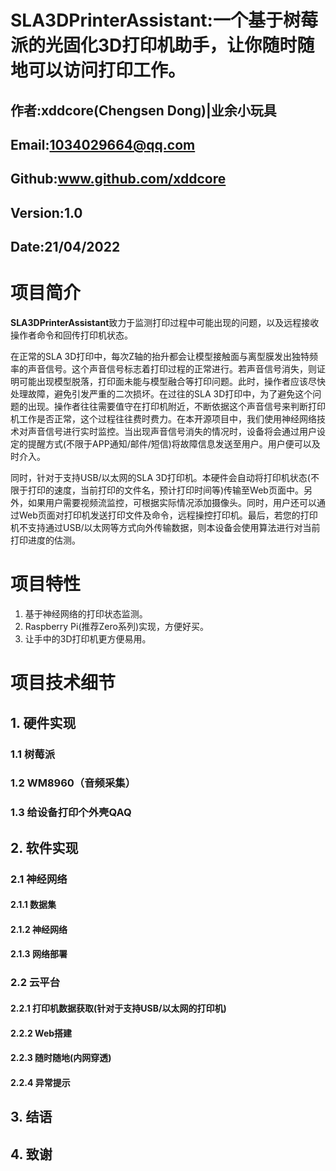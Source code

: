 # SLA3DPrinterAssistant:一个基于树莓派的光固化3D打印机助手，让你随时随地可以访问打印工作。
## 作者:xddcore(Chengsen Dong)|业余小玩具
## Email:1034029664@qq.com
## Github:www.github.com/xddcore
## Version:1.0
## Date:21/04/2022

# 项目简介
**SLA3DPrinterAssistant**致力于监测打印过程中可能出现的问题，以及远程接收操作者命令和回传打印机状态。

在正常的SLA 3D打印中，每次Z轴的抬升都会让模型接触面与离型膜发出独特频率的声音信号。这个声音信号标志着打印过程的正常进行。若声音信号消失，则证明可能出现模型脱落，打印面未能与模型融合等打印问题。此时，操作者应该尽快处理故障，避免引发严重的二次损坏。在过往的SLA 3D打印中，为了避免这个问题的出现。操作者往往需要值守在打印机附近，不断依据这个声音信号来判断打印机工作是否正常，这个过程往往费时费力。在本开源项目中，我们使用神经网络技术对声音信号进行实时监控。当出现声音信号消失的情况时，设备将会通过用户设定的提醒方式(不限于APP通知/邮件/短信)将故障信息发送至用户。用户便可以及时介入。

同时，针对于支持USB/以太网的SLA 3D打印机。本硬件会自动将打印机状态(不限于打印的速度，当前打印的文件名，预计打印时间等)传输至Web页面中。另外，如果用户需要视频流监控，可根据实际情况添加摄像头。同时，用户还可以通过Web页面对打印机发送打印文件及命令，远程操控打印机。最后，若您的打印机不支持通过USB/以太网等方式向外传输数据，则本设备会使用算法进行对当前打印进度的估测。

# 项目特性
1. 基于神经网络的打印状态监测。
2. Raspberry Pi(推荐Zero系列)实现，方便好买。
3. 让手中的3D打印机更方便易用。

# 项目技术细节

## 1. 硬件实现

### 1.1 树莓派

### 1.2 WM8960（音频采集）

### 1.3 给设备打印个外壳QAQ

## 2. 软件实现

### 2.1 神经网络

#### 2.1.1 数据集

#### 2.1.2 神经网络

#### 2.1.3 网络部署

### 2.2 云平台

#### 2.2.1 打印机数据获取(针对于支持USB/以太网的打印机)

#### 2.2.2 Web搭建

#### 2.2.3 随时随地(内网穿透)

#### 2.2.4 异常提示

## 3. 结语

## 4. 致谢





